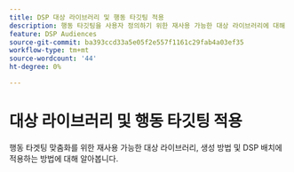```yaml
---
title: DSP 대상 라이브러리 및 행동 타깃팅 적용
description: 행동 타깃팅을 사용자 정의하기 위한 재사용 가능한 대상 라이브러리에 대해 알아봅니다.
feature: DSP Audiences
source-git-commit: ba393ccd33a5e05f2e557f1161c29fab4a03ef35
workflow-type: tm+mt
source-wordcount: '44'
ht-degree: 0%

---
```


# 대상 라이브러리 및 행동 타깃팅 적용

행동 타겟팅 맞춤화를 위한 재사용 가능한 대상 라이브러리, 생성 방법 및 DSP 배치에 적용하는 방법에 대해 알아봅니다.

<!--
>[!VIDEO]()
-->
